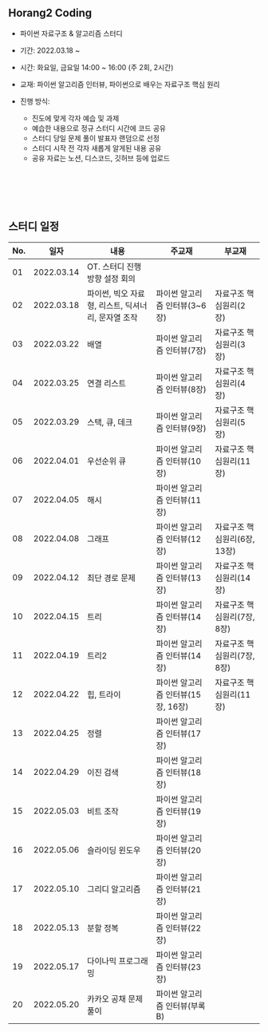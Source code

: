 ## Horang2 Coding

* 파이썬 자료구조 & 알고리즘 스터디  
* 기간: 2022.03.18 ~
* 시간: 화요일, 금요일 14:00 ~ 16:00 (주 2회, 2시간)  
* 교재: 파이썬 알고리즘 인터뷰, 파이썬으로 배우는 자료구조 핵심 원리
* 진행 방식:  

  * 진도에 맞게 각자 예습 및 과제
  * 예습한 내용으로 정규 스터디 시간에 코드 공유
  * 스터디 당일 문제 풀이 발표자 랜덤으로 선정
  * 스터디 시작 전 각자 새롭게 알게된 내용 공유 
  * 공유 자료는 노션, 디스코드, 깃허브 등에 업로드

<br><br>
<br><br>


## 스터디 일정  

| No. |    일자    |                       내용                        |	          주교재                  |	            부교재            | 
|-----|------------|---------------------------------------------------|-----------------------------------|---------------------------------|
|  01 | 2022.03.14 | OT. 스터디 진행 방향 설정	회의                     |		                               |                                |
|  02 | 2022.03.18 | 파이썬, 빅오 자료형, 리스트, 딕셔너리, 문자열 조작 |	파이썬 알고리즘 인터뷰(3~6장)      |	자료구조 핵심원리(2장)          |
|  03 | 2022.03.22 | 배열	                                             | 파이썬 알고리즘 인터뷰(7장)        |	자료구조 핵심원리(3장)         |
|  04 | 2022.03.25 | 연결 리스트	        	                            | 파이썬 알고리즘 인터뷰(8장)        |	자료구조 핵심원리(4장)          |
|  05 | 2022.03.29 | 스택, 큐, 데크                                    |	파이썬 알고리즘 인터뷰(9장)        |	자료구조 핵심원리(5장)          |
|  06 | 2022.04.01 | 우선순위 큐	                                      | 파이썬 알고리즘 인터뷰(10장)       |	자료구조 핵심원리(11장)         |
|  07 | 2022.04.05 | 해시                                              | 파이썬 알고리즘 인터뷰(11장)       |	                              |
|  08 | 2022.04.08 | 그래프                                            |	파이썬 알고리즘 인터뷰(12장)       |	자료구조 핵심원리(6장, 13장)    |
|  09 | 2022.04.12 | 최단 경로 문제	                                   | 파이썬 알고리즘 인터뷰(13장)       |	자료구조 핵심원리(14장)        |
|  10 | 2022.04.15 | 트리	                                             | 파이썬 알고리즘 인터뷰(14장)       |	자료구조 핵심원리(7장, 8장)    |
|  11 | 2022.04.19 | 트리2	                                           | 파이썬 알고리즘 인터뷰(14장)       |	자료구조 핵심원리(7장, 8장)    |
|  12 | 2022.04.22 | 힙, 트라이	                                       | 파이썬 알고리즘 인터뷰(15장, 16장) |	자료구조 핵심원리(11장)         |
|  13 | 2022.04.25 | 정렬	                                             | 파이썬 알고리즘 인터뷰(17장)       ||	
|  14 | 2022.04.29 | 이진 검색	                                       | 파이썬 알고리즘 인터뷰(18장)       ||	
|  15 | 2022.05.03 | 비트 조작                                         | 파이썬 알고리즘 인터뷰(19장)       ||	
|  16 | 2022.05.06 | 슬라이딩 윈도우	                                  |	파이썬 알고리즘 인터뷰(20장)       ||	
|  17 | 2022.05.10 | 그리디 알고리즘	                                  |	파이썬 알고리즘 인터뷰(21장)       ||	
|  18 | 2022.05.13 | 분할 정복	                                       | 파이썬 알고리즘 인터뷰(22장)       ||	
|  19 | 2022.05.17 | 다이나믹 프로그래밍	                              |	파이썬 알고리즘 인터뷰(23장)       ||	
|  20 | 2022.05.20 | 카카오 공채 문제 풀이	                            |	파이썬 알고리즘 인터뷰(부록B)      ||	
